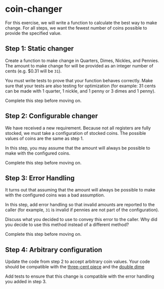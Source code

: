 # coin-changer

For this exercise, we will write a function to calculate the best way to make change.
For all steps, we want the fewest number of coins possible to provide the specified value.


## Step 1: Static changer

Create a function to make change in Quarters, Dimes, Nickles, and Pennies.
The amount to make change for will be provided as an integer number of cents (e.g. $0.31 will be `31`).

You must write tests to prove that your function behaves correctly.
Make sure that your tests are also testing for optimization (for example: 31 cents can be made with 1 quarter, 1 nickle, and 1 penny or 3 dimes and 1 penny).

Complete this step before moving on.

## Step 2: Configurable changer

We have received a new requirement.
Because not all registers are fully stocked, we must take a configuration of stocked coins.
The possible values of coins are the same as step 1.

In this step, you may assume that the amount will always be possible to make with the configured coins.

Complete this step before moving on.

## Step 3: Error Handling

It turns out that assuming that the amount will always be possible to make with the configured coins was a bad assumption.

In this step, add error handling so that invalid amounts are reported to the caller (for example, `31` is invalid if pennies are not part of the configuration).

Discuss what you decided to use to convey this error to the caller.
Why did you decide to use this method instead of a different method?

Complete this step before moving on.

## Step 4: Arbitrary configuration

Update the code from step 2 to accept arbitrary coin values.
Your code should be compatible with the [three-cent piece](https://en.wikipedia.org/wiki/Three-cent_piece) and the [double dime](https://en.wikipedia.org/wiki/Twenty-cent_piece_(United_States_coin))

Add tests to ensure that this change is compatible with the error handling you added in step 3.